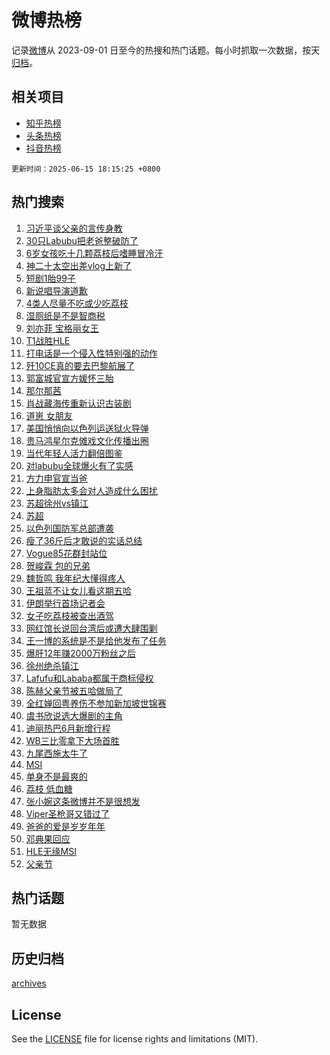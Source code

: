 # 微博热榜

记录[微博](https://www.weibo.com)从 2023-09-01 日至今的热搜和热门话题。每小时抓取一次数据，按天[归档](archives)。

## 相关项目

- [知乎热榜](https://github.com/hotarchive/zhihu)
- [头条热榜](https://github.com/hotarchive/toutiao)
- [抖音热榜](https://github.com/hotarchive/douyin)


`更新时间：2025-06-15 18:15:25 +0800`

## 热门搜索

1. [习近平谈父亲的言传身教](https://m.weibo.cn/search?containerid=100103type%3D1%26t%3D10%26q%3D%23%E4%B9%A0%E8%BF%91%E5%B9%B3%E8%B0%88%E7%88%B6%E4%BA%B2%E7%9A%84%E8%A8%80%E4%BC%A0%E8%BA%AB%E6%95%99%23&stream_entry_id=51&isnewpage=1&extparam=seat%3D1%26c_type%3D51%26pos%3D0%26q%3D%2523%25E4%25B9%25A0%25E8%25BF%2591%25E5%25B9%25B3%25E8%25B0%2588%25E7%2588%25B6%25E4%25BA%25B2%25E7%259A%2584%25E8%25A8%2580%25E4%25BC%25A0%25E8%25BA%25AB%25E6%2595%2599%2523%26cate%3D10103%26dgr%3D0%26filter_type%3Drealtimehot%26stream_entry_id%3D51%26display_time%3D1749982524%26pre_seqid%3D17499825243380106934192)
1. [30只Labubu把老爸整破防了](https://m.weibo.cn/search?containerid=100103type%3D1%26t%3D10%26q%3D%2330%E5%8F%AALabubu%E6%8A%8A%E8%80%81%E7%88%B8%E6%95%B4%E7%A0%B4%E9%98%B2%E4%BA%86%23&stream_entry_id=31&isnewpage=1&extparam=seat%3D1%26pos%3D0%26realpos%3D1%26filter_type%3Drealtimehot%26c_type%3D31%26band_rank%3D1%26flag%3D2%26cate%3D5001%26dgr%3D0%26lcate%3D5001%26q%3D%252330%25E5%258F%25AALabubu%25E6%258A%258A%25E8%2580%2581%25E7%2588%25B8%25E6%2595%25B4%25E7%25A0%25B4%25E9%2598%25B2%25E4%25BA%2586%2523%26stream_entry_id%3D31%26display_time%3D1749982524%26pre_seqid%3D17499825243380106934192)
1. [6岁女孩吃十几颗荔枝后嗜睡冒冷汗](https://m.weibo.cn/search?containerid=100103type%3D1%26t%3D10%26q%3D%236%E5%B2%81%E5%A5%B3%E5%AD%A9%E5%90%83%E5%8D%81%E5%87%A0%E9%A2%97%E8%8D%94%E6%9E%9D%E5%90%8E%E5%97%9C%E7%9D%A1%E5%86%92%E5%86%B7%E6%B1%97%23&stream_entry_id=31&isnewpage=1&extparam=seat%3D1%26pos%3D1%26realpos%3D2%26filter_type%3Drealtimehot%26c_type%3D31%26band_rank%3D2%26flag%3D2%26cate%3D5001%26dgr%3D0%26lcate%3D5001%26q%3D%25236%25E5%25B2%2581%25E5%25A5%25B3%25E5%25AD%25A9%25E5%2590%2583%25E5%258D%2581%25E5%2587%25A0%25E9%25A2%2597%25E8%258D%2594%25E6%259E%259D%25E5%2590%258E%25E5%2597%259C%25E7%259D%25A1%25E5%2586%2592%25E5%2586%25B7%25E6%25B1%2597%2523%26stream_entry_id%3D31%26display_time%3D1749982524%26pre_seqid%3D17499825243380106934192)
1. [神二十太空出差vlog上新了](https://m.weibo.cn/search?containerid=100103type%3D1%26t%3D10%26q%3D%23%E7%A5%9E%E4%BA%8C%E5%8D%81%E5%A4%AA%E7%A9%BA%E5%87%BA%E5%B7%AEvlog%E4%B8%8A%E6%96%B0%E4%BA%86%23&stream_entry_id=31&isnewpage=1&extparam=seat%3D1%26pos%3D2%26realpos%3D3%26filter_type%3Drealtimehot%26c_type%3D31%26band_rank%3D3%26flag%3D0%26cate%3D5001%26dgr%3D0%26lcate%3D5001%26q%3D%2523%25E7%25A5%259E%25E4%25BA%258C%25E5%258D%2581%25E5%25A4%25AA%25E7%25A9%25BA%25E5%2587%25BA%25E5%25B7%25AEvlog%25E4%25B8%258A%25E6%2596%25B0%25E4%25BA%2586%2523%26stream_entry_id%3D31%26display_time%3D1749982524%26pre_seqid%3D17499825243380106934192)
1. [短剧1胎99子](https://m.weibo.cn/search?containerid=100103type%3D1%26t%3D10%26q%3D%23%E7%9F%AD%E5%89%A71%E8%83%8E99%E5%AD%90%23&stream_entry_id=31&isnewpage=1&extparam=seat%3D1%26pos%3D3%26realpos%3D4%26filter_type%3Drealtimehot%26c_type%3D31%26band_rank%3D4%26flag%3D2%26cate%3D5001%26dgr%3D0%26lcate%3D5001%26q%3D%2523%25E7%259F%25AD%25E5%2589%25A71%25E8%2583%258E99%25E5%25AD%2590%2523%26stream_entry_id%3D31%26display_time%3D1749982524%26pre_seqid%3D17499825243380106934192)
1. [新说唱导演道歉](https://m.weibo.cn/search?containerid=100103type%3D1%26t%3D10%26q%3D%23%E6%96%B0%E8%AF%B4%E5%94%B1%E5%AF%BC%E6%BC%94%E9%81%93%E6%AD%89%23&stream_entry_id=31&isnewpage=1&extparam=seat%3D1%26pos%3D4%26realpos%3D5%26filter_type%3Drealtimehot%26c_type%3D31%26band_rank%3D5%26flag%3D1%26cate%3D5001%26dgr%3D0%26lcate%3D5001%26q%3D%2523%25E6%2596%25B0%25E8%25AF%25B4%25E5%2594%25B1%25E5%25AF%25BC%25E6%25BC%2594%25E9%2581%2593%25E6%25AD%2589%2523%26stream_entry_id%3D31%26display_time%3D1749982524%26pre_seqid%3D17499825243380106934192)
1. [4类人尽量不吃或少吃荔枝](https://m.weibo.cn/search?containerid=100103type%3D1%26t%3D10%26q%3D%234%E7%B1%BB%E4%BA%BA%E5%B0%BD%E9%87%8F%E4%B8%8D%E5%90%83%E6%88%96%E5%B0%91%E5%90%83%E8%8D%94%E6%9E%9D%23&stream_entry_id=31&isnewpage=1&extparam=seat%3D1%26pos%3D5%26realpos%3D6%26filter_type%3Drealtimehot%26c_type%3D31%26band_rank%3D6%26flag%3D0%26cate%3D5001%26dgr%3D0%26lcate%3D5001%26q%3D%25234%25E7%25B1%25BB%25E4%25BA%25BA%25E5%25B0%25BD%25E9%2587%258F%25E4%25B8%258D%25E5%2590%2583%25E6%2588%2596%25E5%25B0%2591%25E5%2590%2583%25E8%258D%2594%25E6%259E%259D%2523%26stream_entry_id%3D31%26display_time%3D1749982524%26pre_seqid%3D17499825243380106934192)
1. [湿厕纸是不是智商税](https://m.weibo.cn/search?containerid=100103type%3D1%26t%3D10%26q%3D%23%E6%B9%BF%E5%8E%95%E7%BA%B8%E6%98%AF%E4%B8%8D%E6%98%AF%E6%99%BA%E5%95%86%E7%A8%8E%23&stream_entry_id=31&isnewpage=1&extparam=seat%3D1%26pos%3D6%26lcate%3D5001%26filter_type%3Drealtimehot%26topic_ad%3D1%26c_type%3D31%26band_rank%3D7%26q%3D%2523%25E6%25B9%25BF%25E5%258E%2595%25E7%25BA%25B8%25E6%2598%25AF%25E4%25B8%258D%25E6%2598%25AF%25E6%2599%25BA%25E5%2595%2586%25E7%25A8%258E%2523%26cate%3D5001%26dgr%3D0%26adid%3D290199%26is_ad_pos%3D1%26stream_entry_id%3D31%26display_time%3D1749982524%26pre_seqid%3D17499825243380106934192)
1. [刘亦菲 宝格丽女王](https://m.weibo.cn/search?containerid=100103type%3D1%26t%3D10%26q%3D%E5%88%98%E4%BA%A6%E8%8F%B2+%E5%AE%9D%E6%A0%BC%E4%B8%BD%E5%A5%B3%E7%8E%8B&stream_entry_id=31&isnewpage=1&extparam=seat%3D1%26pos%3D7%26realpos%3D7%26filter_type%3Drealtimehot%26c_type%3D31%26band_rank%3D7%26flag%3D1%26cate%3D5001%26dgr%3D0%26lcate%3D5001%26q%3D%25E5%2588%2598%25E4%25BA%25A6%25E8%258F%25B2%2520%25E5%25AE%259D%25E6%25A0%25BC%25E4%25B8%25BD%25E5%25A5%25B3%25E7%258E%258B%26stream_entry_id%3D31%26display_time%3D1749982524%26pre_seqid%3D17499825243380106934192)
1. [T1战胜HLE](https://m.weibo.cn/search?containerid=100103type%3D1%26t%3D10%26q%3DT1%E6%88%98%E8%83%9CHLE&stream_entry_id=31&isnewpage=1&extparam=seat%3D1%26pos%3D8%26realpos%3D8%26filter_type%3Drealtimehot%26c_type%3D31%26band_rank%3D8%26flag%3D1%26cate%3D5001%26dgr%3D0%26lcate%3D5001%26q%3DT1%25E6%2588%2598%25E8%2583%259CHLE%26stream_entry_id%3D31%26display_time%3D1749982524%26pre_seqid%3D17499825243380106934192)
1. [打电话是一个侵入性特别强的动作](https://m.weibo.cn/search?containerid=100103type%3D1%26t%3D10%26q%3D%E6%89%93%E7%94%B5%E8%AF%9D%E6%98%AF%E4%B8%80%E4%B8%AA%E4%BE%B5%E5%85%A5%E6%80%A7%E7%89%B9%E5%88%AB%E5%BC%BA%E7%9A%84%E5%8A%A8%E4%BD%9C&stream_entry_id=31&isnewpage=1&extparam=seat%3D1%26pos%3D9%26realpos%3D9%26filter_type%3Drealtimehot%26c_type%3D31%26band_rank%3D9%26flag%3D0%26cate%3D5001%26dgr%3D0%26lcate%3D5001%26q%3D%25E6%2589%2593%25E7%2594%25B5%25E8%25AF%259D%25E6%2598%25AF%25E4%25B8%2580%25E4%25B8%25AA%25E4%25BE%25B5%25E5%2585%25A5%25E6%2580%25A7%25E7%2589%25B9%25E5%2588%25AB%25E5%25BC%25BA%25E7%259A%2584%25E5%258A%25A8%25E4%25BD%259C%26stream_entry_id%3D31%26display_time%3D1749982524%26pre_seqid%3D17499825243380106934192)
1. [歼10CE真的要去巴黎航展了](https://m.weibo.cn/search?containerid=100103type%3D1%26t%3D10%26q%3D%23%E6%AD%BC10CE%E7%9C%9F%E7%9A%84%E8%A6%81%E5%8E%BB%E5%B7%B4%E9%BB%8E%E8%88%AA%E5%B1%95%E4%BA%86%23&stream_entry_id=31&isnewpage=1&extparam=seat%3D1%26pos%3D10%26realpos%3D10%26filter_type%3Drealtimehot%26c_type%3D31%26band_rank%3D10%26flag%3D1%26cate%3D5001%26dgr%3D0%26lcate%3D5001%26q%3D%2523%25E6%25AD%25BC10CE%25E7%259C%259F%25E7%259A%2584%25E8%25A6%2581%25E5%258E%25BB%25E5%25B7%25B4%25E9%25BB%258E%25E8%2588%25AA%25E5%25B1%2595%25E4%25BA%2586%2523%26stream_entry_id%3D31%26display_time%3D1749982524%26pre_seqid%3D17499825243380106934192)
1. [郭富城官宣方媛怀三胎](https://m.weibo.cn/search?containerid=100103type%3D1%26t%3D10%26q%3D%23%E9%83%AD%E5%AF%8C%E5%9F%8E%E5%AE%98%E5%AE%A3%E6%96%B9%E5%AA%9B%E6%80%80%E4%B8%89%E8%83%8E%23&stream_entry_id=31&isnewpage=1&extparam=seat%3D1%26pos%3D11%26realpos%3D11%26filter_type%3Drealtimehot%26c_type%3D31%26band_rank%3D11%26flag%3D1%26cate%3D5001%26dgr%3D0%26lcate%3D5001%26q%3D%2523%25E9%2583%25AD%25E5%25AF%258C%25E5%259F%258E%25E5%25AE%2598%25E5%25AE%25A3%25E6%2596%25B9%25E5%25AA%259B%25E6%2580%2580%25E4%25B8%2589%25E8%2583%258E%2523%26stream_entry_id%3D31%26display_time%3D1749982524%26pre_seqid%3D17499825243380106934192)
1. [那尔那茜](https://m.weibo.cn/search?containerid=100103type%3D1%26t%3D10%26q%3D%E9%82%A3%E5%B0%94%E9%82%A3%E8%8C%9C&stream_entry_id=31&isnewpage=1&extparam=seat%3D1%26pos%3D12%26realpos%3D12%26filter_type%3Drealtimehot%26c_type%3D31%26band_rank%3D12%26flag%3D2%26cate%3D5001%26dgr%3D0%26lcate%3D5001%26q%3D%25E9%2582%25A3%25E5%25B0%2594%25E9%2582%25A3%25E8%258C%259C%26stream_entry_id%3D31%26display_time%3D1749982524%26pre_seqid%3D17499825243380106934192)
1. [肖战藏海传重新认识古装剧](https://m.weibo.cn/search?containerid=100103type%3D1%26t%3D10%26q%3D%23%E8%82%96%E6%88%98%E8%97%8F%E6%B5%B7%E4%BC%A0%E9%87%8D%E6%96%B0%E8%AE%A4%E8%AF%86%E5%8F%A4%E8%A3%85%E5%89%A7%23&stream_entry_id=31&isnewpage=1&extparam=seat%3D1%26pos%3D13%26realpos%3D13%26filter_type%3Drealtimehot%26c_type%3D31%26band_rank%3D13%26flag%3D0%26cate%3D5001%26dgr%3D0%26lcate%3D5001%26q%3D%2523%25E8%2582%2596%25E6%2588%2598%25E8%2597%258F%25E6%25B5%25B7%25E4%25BC%25A0%25E9%2587%258D%25E6%2596%25B0%25E8%25AE%25A4%25E8%25AF%2586%25E5%258F%25A4%25E8%25A3%2585%25E5%2589%25A7%2523%26stream_entry_id%3D31%26display_time%3D1749982524%26pre_seqid%3D17499825243380106934192)
1. [道崽 女朋友](https://m.weibo.cn/search?containerid=100103type%3D1%26t%3D10%26q%3D%E9%81%93%E5%B4%BD+%E5%A5%B3%E6%9C%8B%E5%8F%8B&stream_entry_id=31&isnewpage=1&extparam=seat%3D1%26pos%3D14%26realpos%3D14%26filter_type%3Drealtimehot%26c_type%3D31%26band_rank%3D14%26flag%3D1%26cate%3D5001%26dgr%3D0%26lcate%3D5001%26q%3D%25E9%2581%2593%25E5%25B4%25BD%2520%25E5%25A5%25B3%25E6%259C%258B%25E5%258F%258B%26stream_entry_id%3D31%26display_time%3D1749982524%26pre_seqid%3D17499825243380106934192)
1. [美国悄悄向以色列运送狱火导弹](https://m.weibo.cn/search?containerid=100103type%3D1%26t%3D10%26q%3D%23%E7%BE%8E%E5%9B%BD%E6%82%84%E6%82%84%E5%90%91%E4%BB%A5%E8%89%B2%E5%88%97%E8%BF%90%E9%80%81%E7%8B%B1%E7%81%AB%E5%AF%BC%E5%BC%B9%23&stream_entry_id=31&isnewpage=1&extparam=seat%3D1%26pos%3D15%26realpos%3D15%26filter_type%3Drealtimehot%26c_type%3D31%26band_rank%3D15%26flag%3D1%26cate%3D5001%26dgr%3D0%26lcate%3D5001%26q%3D%2523%25E7%25BE%258E%25E5%259B%25BD%25E6%2582%2584%25E6%2582%2584%25E5%2590%2591%25E4%25BB%25A5%25E8%2589%25B2%25E5%2588%2597%25E8%25BF%2590%25E9%2580%2581%25E7%258B%25B1%25E7%2581%25AB%25E5%25AF%25BC%25E5%25BC%25B9%2523%26stream_entry_id%3D31%26display_time%3D1749982524%26pre_seqid%3D17499825243380106934192)
1. [贵马鸿星尔克傩戏文化传播出圈](https://m.weibo.cn/search?containerid=100103type%3D1%26t%3D10%26q%3D%23%E8%B4%B5%E9%A9%AC%E9%B8%BF%E6%98%9F%E5%B0%94%E5%85%8B%E5%82%A9%E6%88%8F%E6%96%87%E5%8C%96%E4%BC%A0%E6%92%AD%E5%87%BA%E5%9C%88%23&stream_entry_id=31&isnewpage=1&extparam=seat%3D1%26pos%3D16%26realpos%3D16%26filter_type%3Drealtimehot%26c_type%3D31%26band_rank%3D16%26flag%3D1%26cate%3D5001%26dgr%3D0%26lcate%3D5001%26q%3D%2523%25E8%25B4%25B5%25E9%25A9%25AC%25E9%25B8%25BF%25E6%2598%259F%25E5%25B0%2594%25E5%2585%258B%25E5%2582%25A9%25E6%2588%258F%25E6%2596%2587%25E5%258C%2596%25E4%25BC%25A0%25E6%2592%25AD%25E5%2587%25BA%25E5%259C%2588%2523%26stream_entry_id%3D31%26display_time%3D1749982524%26pre_seqid%3D17499825243380106934192)
1. [当代年轻人活力翻倍图鉴](https://m.weibo.cn/search?containerid=100103type%3D1%26t%3D10%26q%3D%23%E5%BD%93%E4%BB%A3%E5%B9%B4%E8%BD%BB%E4%BA%BA%E6%B4%BB%E5%8A%9B%E7%BF%BB%E5%80%8D%E5%9B%BE%E9%89%B4%23&stream_entry_id=31&isnewpage=1&extparam=seat%3D1%26pos%3D17%26realpos%3D17%26filter_type%3Drealtimehot%26c_type%3D31%26band_rank%3D17%26flag%3D1%26cate%3D5001%26dgr%3D0%26lcate%3D5001%26q%3D%2523%25E5%25BD%2593%25E4%25BB%25A3%25E5%25B9%25B4%25E8%25BD%25BB%25E4%25BA%25BA%25E6%25B4%25BB%25E5%258A%259B%25E7%25BF%25BB%25E5%2580%258D%25E5%259B%25BE%25E9%2589%25B4%2523%26stream_entry_id%3D31%26display_time%3D1749982524%26pre_seqid%3D17499825243380106934192)
1. [对labubu全球爆火有了实感](https://m.weibo.cn/search?containerid=100103type%3D1%26t%3D10%26q%3D%E5%AF%B9labubu%E5%85%A8%E7%90%83%E7%88%86%E7%81%AB%E6%9C%89%E4%BA%86%E5%AE%9E%E6%84%9F&stream_entry_id=31&isnewpage=1&extparam=seat%3D1%26pos%3D18%26realpos%3D18%26filter_type%3Drealtimehot%26c_type%3D31%26band_rank%3D18%26flag%3D0%26cate%3D5001%26dgr%3D0%26lcate%3D5001%26q%3D%25E5%25AF%25B9labubu%25E5%2585%25A8%25E7%2590%2583%25E7%2588%2586%25E7%2581%25AB%25E6%259C%2589%25E4%25BA%2586%25E5%25AE%259E%25E6%2584%259F%26stream_entry_id%3D31%26display_time%3D1749982524%26pre_seqid%3D17499825243380106934192)
1. [方力申官宣当爸](https://m.weibo.cn/search?containerid=100103type%3D1%26t%3D10%26q%3D%23%E6%96%B9%E5%8A%9B%E7%94%B3%E5%AE%98%E5%AE%A3%E5%BD%93%E7%88%B8%23&stream_entry_id=31&isnewpage=1&extparam=seat%3D1%26pos%3D19%26realpos%3D19%26filter_type%3Drealtimehot%26c_type%3D31%26band_rank%3D19%26flag%3D1%26cate%3D5001%26dgr%3D0%26lcate%3D5001%26q%3D%2523%25E6%2596%25B9%25E5%258A%259B%25E7%2594%25B3%25E5%25AE%2598%25E5%25AE%25A3%25E5%25BD%2593%25E7%2588%25B8%2523%26stream_entry_id%3D31%26display_time%3D1749982524%26pre_seqid%3D17499825243380106934192)
1. [上身脂肪太多会对人造成什么困扰](https://m.weibo.cn/search?containerid=100103type%3D1%26t%3D10%26q%3D%E4%B8%8A%E8%BA%AB%E8%84%82%E8%82%AA%E5%A4%AA%E5%A4%9A%E4%BC%9A%E5%AF%B9%E4%BA%BA%E9%80%A0%E6%88%90%E4%BB%80%E4%B9%88%E5%9B%B0%E6%89%B0&stream_entry_id=31&isnewpage=1&extparam=seat%3D1%26pos%3D20%26is_ai_ask%3D1%26realpos%3D20%26filter_type%3Drealtimehot%26c_type%3D31%26band_rank%3D20%26flag%3D1%26cate%3D5001%26dgr%3D0%26lcate%3D5001%26q%3D%25E4%25B8%258A%25E8%25BA%25AB%25E8%2584%2582%25E8%2582%25AA%25E5%25A4%25AA%25E5%25A4%259A%25E4%25BC%259A%25E5%25AF%25B9%25E4%25BA%25BA%25E9%2580%25A0%25E6%2588%2590%25E4%25BB%2580%25E4%25B9%2588%25E5%259B%25B0%25E6%2589%25B0%26stream_entry_id%3D31%26display_time%3D1749982524%26pre_seqid%3D17499825243380106934192)
1. [苏超徐州vs镇江](https://m.weibo.cn/search?containerid=100103type%3D1%26t%3D10%26q%3D%23%E8%8B%8F%E8%B6%85%E5%BE%90%E5%B7%9Evs%E9%95%87%E6%B1%9F%23&stream_entry_id=31&isnewpage=1&extparam=seat%3D1%26pos%3D21%26realpos%3D21%26filter_type%3Drealtimehot%26c_type%3D31%26band_rank%3D21%26flag%3D0%26cate%3D5001%26dgr%3D0%26lcate%3D5001%26q%3D%2523%25E8%258B%258F%25E8%25B6%2585%25E5%25BE%2590%25E5%25B7%259Evs%25E9%2595%2587%25E6%25B1%259F%2523%26stream_entry_id%3D31%26display_time%3D1749982524%26pre_seqid%3D17499825243380106934192)
1. [苏超](https://m.weibo.cn/search?containerid=100103type%3D1%26t%3D10%26q%3D%E8%8B%8F%E8%B6%85&stream_entry_id=31&isnewpage=1&extparam=seat%3D1%26pos%3D22%26realpos%3D22%26filter_type%3Drealtimehot%26c_type%3D31%26band_rank%3D22%26flag%3D1%26cate%3D5001%26dgr%3D0%26lcate%3D5001%26q%3D%25E8%258B%258F%25E8%25B6%2585%26stream_entry_id%3D31%26display_time%3D1749982524%26pre_seqid%3D17499825243380106934192)
1. [以色列国防军总部遭袭](https://m.weibo.cn/search?containerid=100103type%3D1%26t%3D10%26q%3D%23%E4%BB%A5%E8%89%B2%E5%88%97%E5%9B%BD%E9%98%B2%E5%86%9B%E6%80%BB%E9%83%A8%E9%81%AD%E8%A2%AD%23&stream_entry_id=31&isnewpage=1&extparam=seat%3D1%26pos%3D23%26realpos%3D23%26filter_type%3Drealtimehot%26c_type%3D31%26band_rank%3D23%26flag%3D0%26cate%3D5001%26dgr%3D0%26lcate%3D5001%26q%3D%2523%25E4%25BB%25A5%25E8%2589%25B2%25E5%2588%2597%25E5%259B%25BD%25E9%2598%25B2%25E5%2586%259B%25E6%2580%25BB%25E9%2583%25A8%25E9%2581%25AD%25E8%25A2%25AD%2523%26stream_entry_id%3D31%26display_time%3D1749982524%26pre_seqid%3D17499825243380106934192)
1. [瘦了36斤后才敢说的实话总结](https://m.weibo.cn/search?containerid=100103type%3D1%26t%3D10%26q%3D%E7%98%A6%E4%BA%8636%E6%96%A4%E5%90%8E%E6%89%8D%E6%95%A2%E8%AF%B4%E7%9A%84%E5%AE%9E%E8%AF%9D%E6%80%BB%E7%BB%93&stream_entry_id=31&isnewpage=1&extparam=seat%3D1%26pos%3D24%26realpos%3D24%26filter_type%3Drealtimehot%26c_type%3D31%26band_rank%3D24%26flag%3D2%26cate%3D5001%26dgr%3D0%26lcate%3D5001%26q%3D%25E7%2598%25A6%25E4%25BA%258636%25E6%2596%25A4%25E5%2590%258E%25E6%2589%258D%25E6%2595%25A2%25E8%25AF%25B4%25E7%259A%2584%25E5%25AE%259E%25E8%25AF%259D%25E6%2580%25BB%25E7%25BB%2593%26stream_entry_id%3D31%26display_time%3D1749982524%26pre_seqid%3D17499825243380106934192)
1. [Vogue85花群封站位](https://m.weibo.cn/search?containerid=100103type%3D1%26t%3D10%26q%3D%23Vogue85%E8%8A%B1%E7%BE%A4%E5%B0%81%E7%AB%99%E4%BD%8D%23&stream_entry_id=31&isnewpage=1&extparam=seat%3D1%26pos%3D25%26realpos%3D25%26filter_type%3Drealtimehot%26c_type%3D31%26band_rank%3D25%26flag%3D0%26cate%3D5001%26dgr%3D0%26lcate%3D5001%26q%3D%2523Vogue85%25E8%258A%25B1%25E7%25BE%25A4%25E5%25B0%2581%25E7%25AB%2599%25E4%25BD%258D%2523%26stream_entry_id%3D31%26display_time%3D1749982524%26pre_seqid%3D17499825243380106934192)
1. [贺峻霖 包的兄弟](https://m.weibo.cn/search?containerid=100103type%3D1%26t%3D10%26q%3D%E8%B4%BA%E5%B3%BB%E9%9C%96+%E5%8C%85%E7%9A%84%E5%85%84%E5%BC%9F&stream_entry_id=31&isnewpage=1&extparam=seat%3D1%26pos%3D26%26realpos%3D26%26filter_type%3Drealtimehot%26c_type%3D31%26band_rank%3D26%26flag%3D1%26cate%3D5001%26dgr%3D0%26lcate%3D5001%26q%3D%25E8%25B4%25BA%25E5%25B3%25BB%25E9%259C%2596%2520%25E5%258C%2585%25E7%259A%2584%25E5%2585%2584%25E5%25BC%259F%26stream_entry_id%3D31%26display_time%3D1749982524%26pre_seqid%3D17499825243380106934192)
1. [魏哲鸣 我年纪大懂得疼人](https://m.weibo.cn/search?containerid=100103type%3D1%26t%3D10%26q%3D%E9%AD%8F%E5%93%B2%E9%B8%A3+%E6%88%91%E5%B9%B4%E7%BA%AA%E5%A4%A7%E6%87%82%E5%BE%97%E7%96%BC%E4%BA%BA&stream_entry_id=31&isnewpage=1&extparam=seat%3D1%26pos%3D27%26realpos%3D27%26filter_type%3Drealtimehot%26c_type%3D31%26band_rank%3D27%26flag%3D1%26cate%3D5001%26dgr%3D0%26lcate%3D5001%26q%3D%25E9%25AD%258F%25E5%2593%25B2%25E9%25B8%25A3%2520%25E6%2588%2591%25E5%25B9%25B4%25E7%25BA%25AA%25E5%25A4%25A7%25E6%2587%2582%25E5%25BE%2597%25E7%2596%25BC%25E4%25BA%25BA%26stream_entry_id%3D31%26display_time%3D1749982524%26pre_seqid%3D17499825243380106934192)
1. [王祖蓝不让女儿看这期五哈](https://m.weibo.cn/search?containerid=100103type%3D1%26t%3D10%26q%3D%E7%8E%8B%E7%A5%96%E8%93%9D%E4%B8%8D%E8%AE%A9%E5%A5%B3%E5%84%BF%E7%9C%8B%E8%BF%99%E6%9C%9F%E4%BA%94%E5%93%88&stream_entry_id=31&isnewpage=1&extparam=seat%3D1%26pos%3D28%26realpos%3D28%26filter_type%3Drealtimehot%26c_type%3D31%26band_rank%3D28%26flag%3D1%26cate%3D5001%26dgr%3D0%26lcate%3D5001%26q%3D%25E7%258E%258B%25E7%25A5%2596%25E8%2593%259D%25E4%25B8%258D%25E8%25AE%25A9%25E5%25A5%25B3%25E5%2584%25BF%25E7%259C%258B%25E8%25BF%2599%25E6%259C%259F%25E4%25BA%2594%25E5%2593%2588%26stream_entry_id%3D31%26display_time%3D1749982524%26pre_seqid%3D17499825243380106934192)
1. [伊朗举行首场记者会](https://m.weibo.cn/search?containerid=100103type%3D1%26t%3D10%26q%3D%23%E4%BC%8A%E6%9C%97%E4%B8%BE%E8%A1%8C%E9%A6%96%E5%9C%BA%E8%AE%B0%E8%80%85%E4%BC%9A%23&stream_entry_id=31&isnewpage=1&extparam=seat%3D1%26pos%3D29%26realpos%3D29%26filter_type%3Drealtimehot%26c_type%3D31%26band_rank%3D29%26flag%3D1%26cate%3D5001%26dgr%3D0%26lcate%3D5001%26q%3D%2523%25E4%25BC%258A%25E6%259C%2597%25E4%25B8%25BE%25E8%25A1%258C%25E9%25A6%2596%25E5%259C%25BA%25E8%25AE%25B0%25E8%2580%2585%25E4%25BC%259A%2523%26stream_entry_id%3D31%26display_time%3D1749982524%26pre_seqid%3D17499825243380106934192)
1. [女子吃荔枝被查出酒驾](https://m.weibo.cn/search?containerid=100103type%3D1%26t%3D10%26q%3D%23%E5%A5%B3%E5%AD%90%E5%90%83%E8%8D%94%E6%9E%9D%E8%A2%AB%E6%9F%A5%E5%87%BA%E9%85%92%E9%A9%BE%23&stream_entry_id=31&isnewpage=1&extparam=seat%3D1%26pos%3D30%26realpos%3D30%26filter_type%3Drealtimehot%26c_type%3D31%26band_rank%3D30%26flag%3D1%26cate%3D5001%26dgr%3D0%26lcate%3D5001%26q%3D%2523%25E5%25A5%25B3%25E5%25AD%2590%25E5%2590%2583%25E8%258D%2594%25E6%259E%259D%25E8%25A2%25AB%25E6%259F%25A5%25E5%2587%25BA%25E9%2585%2592%25E9%25A9%25BE%2523%26stream_entry_id%3D31%26display_time%3D1749982524%26pre_seqid%3D17499825243380106934192)
1. [网红馆长说回台湾后或遭大肆围剿](https://m.weibo.cn/search?containerid=100103type%3D1%26t%3D10%26q%3D%23%E7%BD%91%E7%BA%A2%E9%A6%86%E9%95%BF%E8%AF%B4%E5%9B%9E%E5%8F%B0%E6%B9%BE%E5%90%8E%E6%88%96%E9%81%AD%E5%A4%A7%E8%82%86%E5%9B%B4%E5%89%BF%23&stream_entry_id=31&isnewpage=1&extparam=seat%3D1%26pos%3D31%26realpos%3D31%26filter_type%3Drealtimehot%26c_type%3D31%26band_rank%3D31%26flag%3D0%26cate%3D5001%26dgr%3D0%26lcate%3D5001%26q%3D%2523%25E7%25BD%2591%25E7%25BA%25A2%25E9%25A6%2586%25E9%2595%25BF%25E8%25AF%25B4%25E5%259B%259E%25E5%258F%25B0%25E6%25B9%25BE%25E5%2590%258E%25E6%2588%2596%25E9%2581%25AD%25E5%25A4%25A7%25E8%2582%2586%25E5%259B%25B4%25E5%2589%25BF%2523%26stream_entry_id%3D31%26display_time%3D1749982524%26pre_seqid%3D17499825243380106934192)
1. [王一博的系统是不是给他发布了任务](https://m.weibo.cn/search?containerid=100103type%3D1%26t%3D10%26q%3D%E7%8E%8B%E4%B8%80%E5%8D%9A%E7%9A%84%E7%B3%BB%E7%BB%9F%E6%98%AF%E4%B8%8D%E6%98%AF%E7%BB%99%E4%BB%96%E5%8F%91%E5%B8%83%E4%BA%86%E4%BB%BB%E5%8A%A1&stream_entry_id=31&isnewpage=1&extparam=seat%3D1%26pos%3D32%26realpos%3D32%26filter_type%3Drealtimehot%26c_type%3D31%26band_rank%3D32%26flag%3D1%26cate%3D5001%26dgr%3D0%26lcate%3D5001%26q%3D%25E7%258E%258B%25E4%25B8%2580%25E5%258D%259A%25E7%259A%2584%25E7%25B3%25BB%25E7%25BB%259F%25E6%2598%25AF%25E4%25B8%258D%25E6%2598%25AF%25E7%25BB%2599%25E4%25BB%2596%25E5%258F%2591%25E5%25B8%2583%25E4%25BA%2586%25E4%25BB%25BB%25E5%258A%25A1%26stream_entry_id%3D31%26display_time%3D1749982524%26pre_seqid%3D17499825243380106934192)
1. [爆肝12年赚2000万粉丝之后](https://m.weibo.cn/search?containerid=100103type%3D1%26t%3D10%26q%3D%E7%88%86%E8%82%9D12%E5%B9%B4%E8%B5%9A2000%E4%B8%87%E7%B2%89%E4%B8%9D%E4%B9%8B%E5%90%8E&stream_entry_id=31&isnewpage=1&extparam=seat%3D1%26pos%3D33%26realpos%3D33%26filter_type%3Drealtimehot%26c_type%3D31%26band_rank%3D33%26flag%3D1%26cate%3D5001%26dgr%3D0%26lcate%3D5001%26q%3D%25E7%2588%2586%25E8%2582%259D12%25E5%25B9%25B4%25E8%25B5%259A2000%25E4%25B8%2587%25E7%25B2%2589%25E4%25B8%259D%25E4%25B9%258B%25E5%2590%258E%26stream_entry_id%3D31%26display_time%3D1749982524%26pre_seqid%3D17499825243380106934192)
1. [徐州绝杀镇江](https://m.weibo.cn/search?containerid=100103type%3D1%26t%3D10%26q%3D%E5%BE%90%E5%B7%9E%E7%BB%9D%E6%9D%80%E9%95%87%E6%B1%9F&stream_entry_id=31&isnewpage=1&extparam=seat%3D1%26pos%3D34%26realpos%3D34%26filter_type%3Drealtimehot%26c_type%3D31%26band_rank%3D34%26flag%3D1%26cate%3D5001%26dgr%3D0%26lcate%3D5001%26q%3D%25E5%25BE%2590%25E5%25B7%259E%25E7%25BB%259D%25E6%259D%2580%25E9%2595%2587%25E6%25B1%259F%26stream_entry_id%3D31%26display_time%3D1749982524%26pre_seqid%3D17499825243380106934192)
1. [Lafufu和Lababa都属于商标侵权](https://m.weibo.cn/search?containerid=100103type%3D1%26t%3D10%26q%3D%23Lafufu%E5%92%8CLababa%E9%83%BD%E5%B1%9E%E4%BA%8E%E5%95%86%E6%A0%87%E4%BE%B5%E6%9D%83%23&stream_entry_id=31&isnewpage=1&extparam=seat%3D1%26pos%3D35%26realpos%3D35%26filter_type%3Drealtimehot%26c_type%3D31%26band_rank%3D35%26flag%3D1%26cate%3D5001%26dgr%3D0%26lcate%3D5001%26q%3D%2523Lafufu%25E5%2592%258CLababa%25E9%2583%25BD%25E5%25B1%259E%25E4%25BA%258E%25E5%2595%2586%25E6%25A0%2587%25E4%25BE%25B5%25E6%259D%2583%2523%26stream_entry_id%3D31%26display_time%3D1749982524%26pre_seqid%3D17499825243380106934192)
1. [陈赫父亲节被五哈做局了](https://m.weibo.cn/search?containerid=100103type%3D1%26t%3D10%26q%3D%E9%99%88%E8%B5%AB%E7%88%B6%E4%BA%B2%E8%8A%82%E8%A2%AB%E4%BA%94%E5%93%88%E5%81%9A%E5%B1%80%E4%BA%86&stream_entry_id=31&isnewpage=1&extparam=seat%3D1%26pos%3D36%26realpos%3D36%26filter_type%3Drealtimehot%26c_type%3D31%26band_rank%3D36%26flag%3D1%26cate%3D5001%26dgr%3D0%26lcate%3D5001%26q%3D%25E9%2599%2588%25E8%25B5%25AB%25E7%2588%25B6%25E4%25BA%25B2%25E8%258A%2582%25E8%25A2%25AB%25E4%25BA%2594%25E5%2593%2588%25E5%2581%259A%25E5%25B1%2580%25E4%25BA%2586%26stream_entry_id%3D31%26display_time%3D1749982524%26pre_seqid%3D17499825243380106934192)
1. [全红婵回粤养伤不参加新加坡世锦赛](https://m.weibo.cn/search?containerid=100103type%3D1%26t%3D10%26q%3D%23%E5%85%A8%E7%BA%A2%E5%A9%B5%E5%9B%9E%E7%B2%A4%E5%85%BB%E4%BC%A4%E4%B8%8D%E5%8F%82%E5%8A%A0%E6%96%B0%E5%8A%A0%E5%9D%A1%E4%B8%96%E9%94%A6%E8%B5%9B%23&stream_entry_id=31&isnewpage=1&extparam=seat%3D1%26pos%3D37%26realpos%3D37%26filter_type%3Drealtimehot%26c_type%3D31%26band_rank%3D37%26flag%3D1%26cate%3D5001%26dgr%3D0%26lcate%3D5001%26q%3D%2523%25E5%2585%25A8%25E7%25BA%25A2%25E5%25A9%25B5%25E5%259B%259E%25E7%25B2%25A4%25E5%2585%25BB%25E4%25BC%25A4%25E4%25B8%258D%25E5%258F%2582%25E5%258A%25A0%25E6%2596%25B0%25E5%258A%25A0%25E5%259D%25A1%25E4%25B8%2596%25E9%2594%25A6%25E8%25B5%259B%2523%26stream_entry_id%3D31%26display_time%3D1749982524%26pre_seqid%3D17499825243380106934192)
1. [虞书欣说选大爆剧的主角](https://m.weibo.cn/search?containerid=100103type%3D1%26t%3D10%26q%3D%23%E8%99%9E%E4%B9%A6%E6%AC%A3%E8%AF%B4%E9%80%89%E5%A4%A7%E7%88%86%E5%89%A7%E7%9A%84%E4%B8%BB%E8%A7%92%23&stream_entry_id=31&isnewpage=1&extparam=seat%3D1%26pos%3D38%26realpos%3D38%26filter_type%3Drealtimehot%26c_type%3D31%26band_rank%3D38%26flag%3D0%26cate%3D5001%26dgr%3D0%26lcate%3D5001%26q%3D%2523%25E8%2599%259E%25E4%25B9%25A6%25E6%25AC%25A3%25E8%25AF%25B4%25E9%2580%2589%25E5%25A4%25A7%25E7%2588%2586%25E5%2589%25A7%25E7%259A%2584%25E4%25B8%25BB%25E8%25A7%2592%2523%26stream_entry_id%3D31%26display_time%3D1749982524%26pre_seqid%3D17499825243380106934192)
1. [迪丽热巴6月新增行程](https://m.weibo.cn/search?containerid=100103type%3D1%26t%3D10%26q%3D%23%E8%BF%AA%E4%B8%BD%E7%83%AD%E5%B7%B46%E6%9C%88%E6%96%B0%E5%A2%9E%E8%A1%8C%E7%A8%8B%23&stream_entry_id=31&isnewpage=1&extparam=seat%3D1%26pos%3D39%26realpos%3D39%26filter_type%3Drealtimehot%26c_type%3D31%26band_rank%3D39%26flag%3D1%26cate%3D5001%26dgr%3D0%26lcate%3D5001%26q%3D%2523%25E8%25BF%25AA%25E4%25B8%25BD%25E7%2583%25AD%25E5%25B7%25B46%25E6%259C%2588%25E6%2596%25B0%25E5%25A2%259E%25E8%25A1%258C%25E7%25A8%258B%2523%26stream_entry_id%3D31%26display_time%3D1749982524%26pre_seqid%3D17499825243380106934192)
1. [WB三比零拿下大场首胜](https://m.weibo.cn/search?containerid=100103type%3D1%26t%3D10%26q%3D%23WB%E4%B8%89%E6%AF%94%E9%9B%B6%E6%8B%BF%E4%B8%8B%E5%A4%A7%E5%9C%BA%E9%A6%96%E8%83%9C%23&stream_entry_id=31&isnewpage=1&extparam=seat%3D1%26pos%3D40%26realpos%3D40%26filter_type%3Drealtimehot%26c_type%3D31%26band_rank%3D40%26flag%3D1%26cate%3D5001%26dgr%3D0%26lcate%3D5001%26q%3D%2523WB%25E4%25B8%2589%25E6%25AF%2594%25E9%259B%25B6%25E6%258B%25BF%25E4%25B8%258B%25E5%25A4%25A7%25E5%259C%25BA%25E9%25A6%2596%25E8%2583%259C%2523%26stream_entry_id%3D31%26display_time%3D1749982524%26pre_seqid%3D17499825243380106934192)
1. [九尾西施太牛了](https://m.weibo.cn/search?containerid=100103type%3D1%26t%3D10%26q%3D%23%E4%B9%9D%E5%B0%BE%E8%A5%BF%E6%96%BD%E5%A4%AA%E7%89%9B%E4%BA%86%23&stream_entry_id=31&isnewpage=1&extparam=seat%3D1%26pos%3D41%26realpos%3D41%26filter_type%3Drealtimehot%26c_type%3D31%26band_rank%3D41%26flag%3D1%26cate%3D5001%26dgr%3D0%26lcate%3D5001%26q%3D%2523%25E4%25B9%259D%25E5%25B0%25BE%25E8%25A5%25BF%25E6%2596%25BD%25E5%25A4%25AA%25E7%2589%259B%25E4%25BA%2586%2523%26stream_entry_id%3D31%26display_time%3D1749982524%26pre_seqid%3D17499825243380106934192)
1. [MSI](https://m.weibo.cn/search?containerid=100103type%3D1%26t%3D10%26q%3DMSI&stream_entry_id=31&isnewpage=1&extparam=seat%3D1%26pos%3D42%26realpos%3D42%26filter_type%3Drealtimehot%26c_type%3D31%26band_rank%3D42%26flag%3D1%26cate%3D5001%26dgr%3D0%26lcate%3D5001%26q%3DMSI%26stream_entry_id%3D31%26display_time%3D1749982524%26pre_seqid%3D17499825243380106934192)
1. [单身不是最爽的](https://m.weibo.cn/search?containerid=100103type%3D1%26t%3D10%26q%3D%E5%8D%95%E8%BA%AB%E4%B8%8D%E6%98%AF%E6%9C%80%E7%88%BD%E7%9A%84&stream_entry_id=31&isnewpage=1&extparam=seat%3D1%26pos%3D43%26realpos%3D43%26filter_type%3Drealtimehot%26c_type%3D31%26band_rank%3D43%26flag%3D1%26cate%3D5001%26dgr%3D0%26lcate%3D5001%26q%3D%25E5%258D%2595%25E8%25BA%25AB%25E4%25B8%258D%25E6%2598%25AF%25E6%259C%2580%25E7%2588%25BD%25E7%259A%2584%26stream_entry_id%3D31%26display_time%3D1749982524%26pre_seqid%3D17499825243380106934192)
1. [荔枝 低血糖](https://m.weibo.cn/search?containerid=100103type%3D1%26t%3D10%26q%3D%E8%8D%94%E6%9E%9D+%E4%BD%8E%E8%A1%80%E7%B3%96&stream_entry_id=31&isnewpage=1&extparam=seat%3D1%26pos%3D44%26realpos%3D44%26filter_type%3Drealtimehot%26c_type%3D31%26band_rank%3D44%26flag%3D0%26cate%3D5001%26dgr%3D0%26lcate%3D5001%26q%3D%25E8%258D%2594%25E6%259E%259D%2520%25E4%25BD%258E%25E8%25A1%2580%25E7%25B3%2596%26stream_entry_id%3D31%26display_time%3D1749982524%26pre_seqid%3D17499825243380106934192)
1. [张小婉这条微博并不是很想发](https://m.weibo.cn/search?containerid=100103type%3D1%26t%3D10%26q%3D%E5%BC%A0%E5%B0%8F%E5%A9%89%E8%BF%99%E6%9D%A1%E5%BE%AE%E5%8D%9A%E5%B9%B6%E4%B8%8D%E6%98%AF%E5%BE%88%E6%83%B3%E5%8F%91&stream_entry_id=31&isnewpage=1&extparam=seat%3D1%26pos%3D45%26realpos%3D45%26filter_type%3Drealtimehot%26c_type%3D31%26band_rank%3D45%26flag%3D0%26cate%3D5001%26dgr%3D0%26lcate%3D5001%26q%3D%25E5%25BC%25A0%25E5%25B0%258F%25E5%25A9%2589%25E8%25BF%2599%25E6%259D%25A1%25E5%25BE%25AE%25E5%258D%259A%25E5%25B9%25B6%25E4%25B8%258D%25E6%2598%25AF%25E5%25BE%2588%25E6%2583%25B3%25E5%258F%2591%26stream_entry_id%3D31%26display_time%3D1749982524%26pre_seqid%3D17499825243380106934192)
1. [Viper圣枪哥又错过了](https://m.weibo.cn/search?containerid=100103type%3D1%26t%3D10%26q%3DViper%E5%9C%A3%E6%9E%AA%E5%93%A5%E5%8F%88%E9%94%99%E8%BF%87%E4%BA%86&stream_entry_id=31&isnewpage=1&extparam=seat%3D1%26pos%3D46%26realpos%3D46%26filter_type%3Drealtimehot%26c_type%3D31%26band_rank%3D46%26flag%3D1%26cate%3D5001%26dgr%3D0%26lcate%3D5001%26q%3DViper%25E5%259C%25A3%25E6%259E%25AA%25E5%2593%25A5%25E5%258F%2588%25E9%2594%2599%25E8%25BF%2587%25E4%25BA%2586%26stream_entry_id%3D31%26display_time%3D1749982524%26pre_seqid%3D17499825243380106934192)
1. [爸爸的爱是岁岁年年](https://m.weibo.cn/search?containerid=100103type%3D1%26t%3D10%26q%3D%23%E7%88%B8%E7%88%B8%E7%9A%84%E7%88%B1%E6%98%AF%E5%B2%81%E5%B2%81%E5%B9%B4%E5%B9%B4%23&stream_entry_id=31&isnewpage=1&extparam=seat%3D1%26pos%3D47%26realpos%3D47%26filter_type%3Drealtimehot%26c_type%3D31%26band_rank%3D47%26flag%3D1%26cate%3D5001%26dgr%3D0%26lcate%3D5001%26q%3D%2523%25E7%2588%25B8%25E7%2588%25B8%25E7%259A%2584%25E7%2588%25B1%25E6%2598%25AF%25E5%25B2%2581%25E5%25B2%2581%25E5%25B9%25B4%25E5%25B9%25B4%2523%26stream_entry_id%3D31%26display_time%3D1749982524%26pre_seqid%3D17499825243380106934192)
1. [邓典果回应](https://m.weibo.cn/search?containerid=100103type%3D1%26t%3D10%26q%3D%23%E9%82%93%E5%85%B8%E6%9E%9C%E5%9B%9E%E5%BA%94%23&stream_entry_id=31&isnewpage=1&extparam=seat%3D1%26pos%3D48%26realpos%3D48%26filter_type%3Drealtimehot%26c_type%3D31%26band_rank%3D48%26flag%3D1%26cate%3D5001%26dgr%3D0%26lcate%3D5001%26q%3D%2523%25E9%2582%2593%25E5%2585%25B8%25E6%259E%259C%25E5%259B%259E%25E5%25BA%2594%2523%26stream_entry_id%3D31%26display_time%3D1749982524%26pre_seqid%3D17499825243380106934192)
1. [HLE无缘MSI](https://m.weibo.cn/search?containerid=100103type%3D1%26t%3D10%26q%3DHLE%E6%97%A0%E7%BC%98MSI&stream_entry_id=31&isnewpage=1&extparam=seat%3D1%26pos%3D49%26realpos%3D49%26filter_type%3Drealtimehot%26c_type%3D31%26band_rank%3D49%26flag%3D1%26cate%3D5001%26dgr%3D0%26lcate%3D5001%26q%3DHLE%25E6%2597%25A0%25E7%25BC%2598MSI%26stream_entry_id%3D31%26display_time%3D1749982524%26pre_seqid%3D17499825243380106934192)
1. [父亲节](https://m.weibo.cn/search?containerid=100103type%3D1%26t%3D10%26q%3D%E7%88%B6%E4%BA%B2%E8%8A%82&stream_entry_id=31&isnewpage=1&extparam=seat%3D1%26pos%3D50%26realpos%3D50%26filter_type%3Drealtimehot%26c_type%3D31%26band_rank%3D50%26flag%3D0%26cate%3D5001%26dgr%3D0%26lcate%3D5001%26q%3D%25E7%2588%25B6%25E4%25BA%25B2%25E8%258A%2582%26stream_entry_id%3D31%26display_time%3D1749982524%26pre_seqid%3D17499825243380106934192)

## 热门话题

暂无数据

## 历史归档

[archives](archives)

## License

See the [LICENSE](LICENSE) file for license rights and limitations (MIT).
